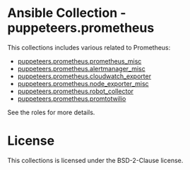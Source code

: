 # Ansible Collection - puppeteers.prometheus

This collections includes various related to Prometheus:

* [puppeteers.prometheus.prometheus_misc](roles/prometheus_misc/README.md)
* [puppeteers.prometheus.alertmanager_misc](roles/alertmanager_misc/README.md)
* [puppeteers.prometheus.cloudwatch_exporter](roles/cloudwatch_exporter/README.md)
* [puppeteers.prometheus.node_exporter_misc](roles/node_exporter_misc/README.md)
* [puppeteers.prometheus.robot_collector](roles/robot_collector/README.md)
* [puppeteers.prometheus.promtotwilio](roles/promtotwilio/README.md)

See the roles for more details.

# License

This collections is licensed under the BSD-2-Clause license.
